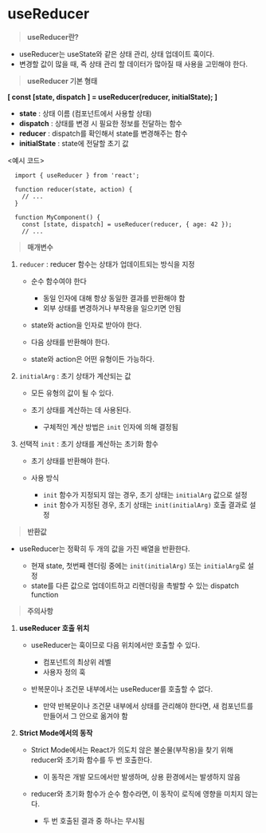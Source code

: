 # useReducer

> **useReducer란?**

- useReducer는 useState와 같은 상태 관리, 상태 업데이트 훅이다.
- 변경할 값이 많을 때, 즉 상태 관리 할 데이터가 많아질 때 사용을 고민해야 한다.

> **useReducer 기본 형태**

**[ const [state, dispatch ] = useReducer(reducer, initialState); ]**

- **state** : 상태 이름 (컴포넌트에서 사용할 상태)
- **dispatch** : 상태를 변경 시 필요한 정보를 전달하는 함수
- **reducer** : dispatch를 확인해서 state를 변경해주는 함수
- **initialState** : state에 전달할 초기 값

<예시 코드>
```
  import { useReducer } from 'react';

  function reducer(state, action) {
    // ...
  }

  function MyComponent() {
    const [state, dispatch] = useReducer(reducer, { age: 42 });
    // ...
```

> **매개변수**

1. `reducer` : reducer 함수는 상태가 업데이트되는 방식을 지정
	
    - 순수 함수여야 한다
    	
        - 동일 인자에 대해 항상 동일한 결과를 반환해야 함
       - 외부 상태를 변경하거나 부작용을 일으키면 안됨
    - state와 action을 인자로 받아야 한다.
    - 다음 상태를 반환해야 한다.
    - state와 action은 어떤 유형이든 가능하다.

2. `initialArg` : 초기 상태가 계산되는 값

	- 모든 유형의 값이 될 수 있다.
    - 초기 상태를 계산하는 데 사용된다.
    	
        - 구체적인 계산 방법은 `init` 인자에 의해 결정됨


3. 선택적 `init` : 초기 상태를 계산하는 초기화 함수

	- 초기 상태를 반환해야 한다.
    - 사용 방식
    	
        - `init` 함수가 지정되지 않는 경우, 초기 상태는 `initialArg` 값으로 설정	
        - `init` 함수가 지정된 경우, 초기 상태는 `init(initialArg)` 호출 결과로 설정


> **반환값**

- useReducer는 정확히 두 개의 값을 가진 배열을 반환한다.
	
    - 현재 state, 첫번째 렌더링 중에는 `init(initialArg)` 또는 `initialArg`로 설정
    - state를 다른 값으로 업데이트하고 리렌더링을 촉발할 수 있는 dispatch function



> **주의사항**

1. **useReducer 호출 위치**
	- useReducer는 훅이므로 다음 위치에서만 호출할 수 있다.
    	
        - 컴포넌트의 최상위 레벨
        - 사용자 정의 훅
    - 반복문이나 조건문 내부에서는 useReducer를 호출할 수 없다.
    	
        - 만약 반복문이나 조건문 내부에서 상태를 관리해야 한다면, 
        	새 컴포넌트를 만들어서 그 안으로 옮겨야 함


2. **Strict Mode에서의 동작**
	- Strict Mode에서는 React가 의도치 않은 불순물(부작용)을 찾기 위해 reducer와 
    	초기화 함수를 두 번 호출한다.
        - 이 동작은 개발 모드에서만 발생하며, 상용 환경에서는 발생하지 않음
    - reducer와 초기화 함수가 순수 함수라면, 이 동작이 로직에 영향을 미치지 않는다.
    	
        - 두 번 호출된 결과 중 하나는 무시됨












<br /><br /><br /><br /><br /><br /><br /><br /><br /><br /><br /><br /><br /><br /><br /><br /><br />
